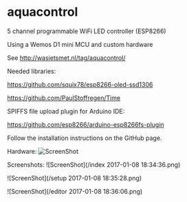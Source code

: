 # aquacontrol
5 channel programmable WiFi LED controller (ESP8266)

Using a Wemos D1 mini MCU and custom hardware

See http://wasietsmet.nl/tag/aquacontrol/


Needed libraries:

https://github.com/squix78/esp8266-oled-ssd1306

https://github.com/PaulStoffregen/Time

SPIFFS file upload plugin for Arduino IDE:

https://github.com/esp8266/arduino-esp8266fs-plugin

Follow the installation instructions on the GitHub page.

Hardware:
![ScreenShot](http://wasietsmet.nl/wp-content/uploads/2016/11/OLEDflash1.jpg)

Screenshots:
![ScreenShot](/index 2017-01-08 18:34:36.png)

![ScreenShot](/setup 2017-01-08 18:35:28.png)

![ScreenShot](/editor 2017-01-08 18:36:06.png)
